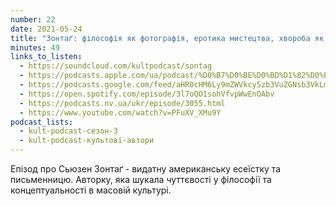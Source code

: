 ```yaml
---
number: 22
date: 2021-05-24
title: "Зонтаґ: філософія як фотографія, еротика мистецтва, хвороба як метафора"
minutes: 49
links_to_listen:
  - https://soundcloud.com/kultpodcast/sontag
  - https://podcasts.apple.com/ua/podcast/%D0%B7%D0%BE%D0%BD%D1%82%D0%B0%D2%91-%D1%84%D1%96%D0%BB%D0%BE%D1%81%D0%BE%D1%84%D1%96%D1%8F-%D1%8F%D0%BA-%D1%84%D0%BE%D1%82%D0%BE%D0%B3%D1%80%D0%B0%D1%84%D1%96%D1%8F-%D0%B5%D1%80%D0%BE%D1%82%D0%B8%D0%BA%D0%B0-%D0%BC%D0%B8%D1%81%D1%82%D0%B5%D1%86%D1%82%D0%B2%D0%B0-%D1%85%D0%B2%D0%BE%D1%80%D0%BE%D0%B1%D0%B0/id1581339249?i=1000532083348
  - https://podcasts.google.com/feed/aHR0cHM6Ly9mZWVkcy5zb3VuZGNsb3VkLmNvbS91c2Vycy9zb3VuZGNsb3VkOnVzZXJzOjg5MjM3MjAyNy9zb3VuZHMucnNz/episode/dGFnOnNvdW5kY2xvdWQsMjAxMDp0cmFja3MvMTA1NDQ3OTEyNw
  - https://open.spotify.com/episode/3l7oQO1sohVfvpWwEnOAbv
  - https://podcasts.nv.ua/ukr/episode/3055.html
  - https://www.youtube.com/watch?v=PFuXV_XMu9Y
podcast_lists:
  - kult-podcast-сезон-3
  - kult-podcast-культові-автори
---
```


Епізод про Сьюзен Зонтаґ - видатну американську есеїстку та письменницю.
Авторку, яка шукала чуттєвості у філософії та концептуальності в масовій
культурі.
